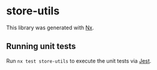 # store-utils

This library was generated with [Nx](https://nx.dev).

## Running unit tests

Run `nx test store-utils` to execute the unit tests via [Jest](https://jestjs.io).
